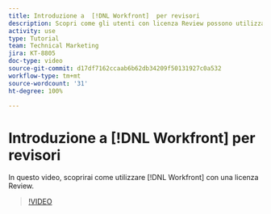 ```yaml
---
title: Introduzione a  [!DNL Workfront]  per revisori
description: Scopri come gli utenti con licenza Review possono utilizzare  [!DNL  Workfront].
activity: use
type: Tutorial
team: Technical Marketing
jira: KT-8805
doc-type: video
source-git-commit: d17df7162ccaab6b62db34209f50131927c0a532
workflow-type: tm+mt
source-wordcount: '31'
ht-degree: 100%

---
```


# Introduzione a [!DNL Workfront] per revisori

In questo video, scoprirai come utilizzare [!DNL  Workfront] con una licenza Review.

>[!VIDEO](https://video.tv.adobe.com/v/335106/?quality=12&learn=on&enablevpops)
